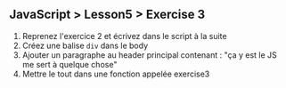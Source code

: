 ## JavaScript > Lesson5 > Exercise 3

1. Reprenez l'exercice 2 et écrivez dans le script à la suite
2. Créez une balise `div` dans le body
3. Ajouter un paragraphe au header principal contenant : "ça y est le JS me sert à quelque chose"
4. Mettre le tout dans une fonction appelée exercise3
